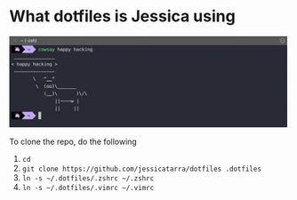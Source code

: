 # What dotfiles is Jessica using

<img src="src/TerminalScreenshot.png" width="500">

To clone the repo, do the following

1. `cd`
2. `git clone https://github.com/jessicatarra/dotfiles .dotfiles`
3. `ln -s ~/.dotfiles/.zshrc ~/.zshrc`
4. `ln -s ~/.dotfiles/.vimrc ~/.vimrc`